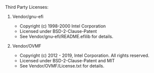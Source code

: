 Third Party Licenses:

1. Vendor/gnu-efi
    * Copyright (c) 1998-2000 Intel Corporation
    * Licensed under BSD-2-Clause-Patent
    * See Vendor/gnu-efi/README.efilib for details.

2. Vendor/OVMF
    * Copyright (c) 2012 - 2019, Intel Corporation. All rights reserved.
    * Licensed under BSD-2-Clause-Patent and MIT
    * See Vendor/OVMF/License.txt for details.